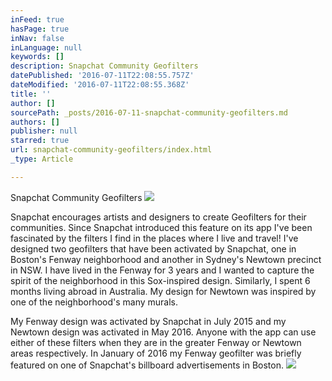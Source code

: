 ```yaml
---
inFeed: true
hasPage: true
inNav: false
inLanguage: null
keywords: []
description: Snapchat Community Geofilters
datePublished: '2016-07-11T22:08:55.757Z'
dateModified: '2016-07-11T22:08:55.368Z'
title: ''
author: []
sourcePath: _posts/2016-07-11-snapchat-community-geofilters.md
authors: []
publisher: null
starred: true
url: snapchat-community-geofilters/index.html
_type: Article

---
```

Snapchat Community Geofilters
![](https://the-grid-user-content.s3-us-west-2.amazonaws.com/e368f982-5403-4d79-b808-7cc1b78b67aa.jpg)

Snapchat encourages artists and designers to create Geofilters for their communities. Since Snapchat introduced this feature on its app I've been fascinated by the filters I find in the places where I live and travel! I've designed two geofilters that have been activated by Snapchat, one in Boston's Fenway neighborhood and another in Sydney's Newtown precinct in NSW. I have lived in the Fenway for 3 years and I wanted to capture the spirit of the neighborhood in this Sox-inspired design. Similarly, I spent 6 months living abroad in Australia. My design for Newtown was inspired by one of the neighborhood's many murals. 

My Fenway design was activated by Snapchat in July 2015 and my Newtown design was activated in May 2016\. Anyone with the app can use either of these filters when they are in the greater Fenway or Newtown areas respectively. In January of 2016 my Fenway geofilter was briefly featured on one of Snapchat's billboard advertisements in Boston.
![](https://imgflo.herokuapp.com/graph/vahj1ThiexotieMo/ee4688a997d6908b5a061a007fec22f7/croprotate.jpg?cropheight=9133&cropwidth=6136&degrees=0&input=https%3A%2F%2Fthe-grid-user-content.s3-us-west-2.amazonaws.com%2F243b01b1-e57d-4b15-be2e-09fdbfe373a6.jpg&x=0&y=0)